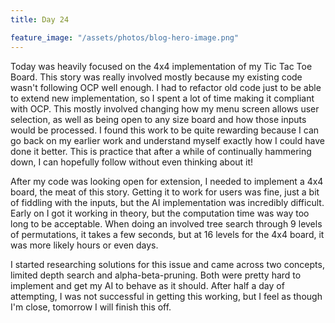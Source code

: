 ```yaml
---
title: Day 24

feature_image: "/assets/photos/blog-hero-image.png"
---
```



Today was heavily focused on the 4x4 implementation of my Tic Tac Toe Board. This story was really involved
mostly because my existing code wasn't following OCP well enough. I had to refactor old code just to be able
to extend new implementation, so I spent a lot of time making it compliant with OCP. This mostly involved
changing how my menu screen allows user selection, as well as being open to any size board and how those inputs
would be processed. I found this work to be quite rewarding because I can go back on my earlier work and
understand myself exactly how I could have done it better. This is practice that after a while of continually
hammering down, I can hopefully follow without even thinking about it!

After my code was looking open for extension, I needed to implement a 4x4 board, the
meat of this story. Getting it to work for users was fine, just a bit of fiddling with the inputs, but the AI
implementation was incredibly difficult. Early on I got it working in theory, but the computation time was
way too long to be acceptable. When doing an involved tree search through 9 levels of permutations, it takes
a few seconds, but at 16 levels for the 4x4 board, it was more likely hours or even days.

I started researching solutions for this issue and came across two concepts, limited depth search and
alpha-beta-pruning. Both were pretty hard to implement and get my AI to behave as it should. After half
a day of attempting, I was not successful in getting this working, but I feel as though I'm close,
tomorrow I will finish this off.